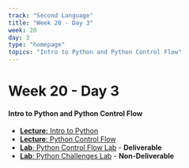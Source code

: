 ```yaml
---
track: "Second Language"
title: "Week 20 - Day 3"
week: 20
day: 3
type: "homepage"
topics: "Intro to Python and Python Control Flow"
---
```


# Week 20 - Day 3

#### Intro to Python and Python Control Flow
- [**Lecture:** Intro to Python](/second-language/week-20/day-3/lecture-materials/intro-to-python/)
- [**Lecture**: Python Control Flow](/second-language/week-20/day-3/lecture-materials/intro-to-python-control-flow/) 
- [**Lab**: Python Control Flow Lab](/second-language/week-20/day-3/labs/python-control-flow-lab/) - **Deliverable**
- [**Lab**: Python Challenges Lab](/second-language/week-20/day-3/labs/python-challenges-lab/) - **Non-Deliverable**
